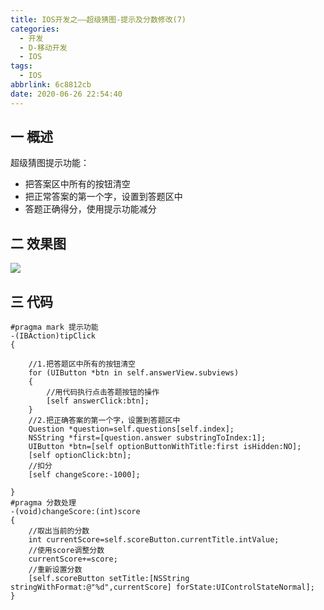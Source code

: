 ```yaml
---
title: IOS开发之——超级猜图-提示及分数修改(7)
categories:
  - 开发
  - D-移动开发
  - IOS
tags:
  - IOS
abbrlink: 6c8812cb
date: 2020-06-26 22:54:40
---
```

## 一 概述

超级猜图提示功能：

* 把答案区中所有的按钮清空
* 把正常答案的第一个字，设置到答题区中
* 答题正确得分，使用提示功能减分

<!--more-->

## 二 效果图

![][1]

## 三 代码

```
#pragma mark 提示功能
-(IBAction)tipClick
{

    //1.把答题区中所有的按钮清空
    for (UIButton *btn in self.answerView.subviews)
    {
        //用代码执行点击答题按钮的操作
        [self answerClick:btn];
    }
    //2.把正确答案的第一个字，设置到答题区中
    Question *question=self.questions[self.index];
    NSString *first=[question.answer substringToIndex:1];
    UIButton *btn=[self optionButtonWithTitle:first isHidden:NO];
    [self optionClick:btn];
    //扣分
    [self changeScore:-1000];

}
#pragma 分数处理
-(void)changeScore:(int)score
{
    //取出当前的分数
    int currentScore=self.scoreButton.currentTitle.intValue;
    //使用score调整分数
    currentScore+=score;
    //重新设置分数
    [self.scoreButton setTitle:[NSString stringWithFormat:@"%d",currentScore] forState:UIControlStateNormal];
}
```


[1]:https://cdn.jsdelivr.net/gh/PGzxc/CDN/blog-ios/ios-chaoji-caitu-tishi.gif